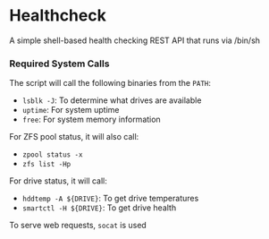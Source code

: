 Healthcheck
====

A simple shell-based health checking REST API that runs via /bin/sh

### Required System Calls

The script will call the following binaries from the `PATH`:
- `lsblk -J`: To determine what drives are available
- `uptime`: For system uptime
- `free`: For system memory information

For ZFS pool status, it will also call:
- `zpool status -x`
- `zfs list -Hp`

For drive status, it will call:
- `hddtemp -A ${DRIVE}`: To get drive temperatures
- `smartctl -H ${DRIVE}`: To get drive health

To serve web requests, `socat` is used
